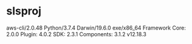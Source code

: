 # slsproj
aws-cli/2.0.48 Python/3.7.4 Darwin/19.6.0 exe/x86_64
Framework Core: 2.0.0
Plugin: 4.0.2
SDK: 2.3.1
Components: 3.1.2
v12.18.3
